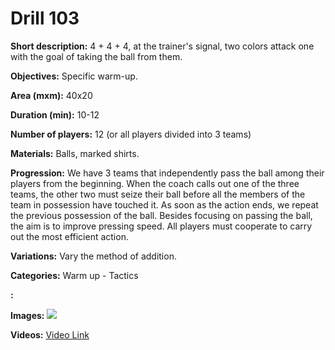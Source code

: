 # Drill 103

**Short description:**
4 + 4 + 4, at the trainer's signal, two colors attack one with the goal of taking the ball from them.

**Objectives:**
Specific warm-up.

**Area (mxm):**
40x20

**Duration (min):**
10-12

**Number of players:**
12 (or all players divided into 3 teams)

**Materials:**
Balls, marked shirts.

**Progression:**
We have 3 teams that independently pass the ball among their players from the beginning. When the coach calls out one of the three teams, the other two must seize their ball before all the members of the team in possession have touched it. As soon as the action ends, we repeat the previous possession of the ball. Besides focusing on passing the ball, the aim is to improve pressing speed. All players must cooperate to carry out the most efficient action.

**Variations:**
Vary the method of addition.

**Categories:**
Warm up - Tactics

**:**


**Images:**
![](https://www.coachingfutsal.com/\images\de8d97e6da2b42c4834334cfd2896ddc53bb0f36e94ed0e3f3248d31c03dcd1aea71ffa64bcf9d2ac57f89268d8b5e252bed1210c47b07f9bb31cc788e4538a84db201aa65e44.jpg)

**Videos:**
[Video Link](https://www.youtube.com/embed/mhCUfGUZTPE)

